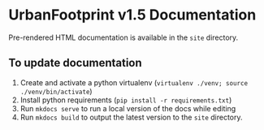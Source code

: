 # UrbanFootprint v1.5 Documentation

Pre-rendered HTML documentation is available in the `site` directory.

## To update documentation

1. Create and activate a python virtualenv (`virtualenv ./venv; source ./venv/bin/activate`)
2. Install python requirements (`pip install -r requirements.txt`)
3. Run `mkdocs serve` to run a local version of the docs while editing
4. Run `mkdocs build` to output the latest version to the `site` directory.
